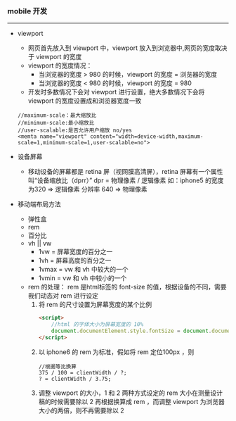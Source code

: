 ### mobile 开发
---
- viewport
    - 网页首先放入到 viewport 中，viewport 放入到浏览器中,网页的宽度取决于 viewport 的宽度
    - viewport 的宽度情况：
        - 当浏览器的宽度 > 980 的时候，viewport 的宽度 = 浏览器的宽度
        - 当浏览器的宽度 < 980 的时候，viewport 的宽度 = 980
    - 开发时多数情况下会对 viewport 进行设置，绝大多数情况下会将 viewport 的宽度设置成和浏览器宽度一致
    ```
    //maximum-scale：最大缩放比
    //minimum-scale:最小缩放比
    //user-scalable:是否允许用户缩放 no/yes
    <memta name="viewport" content="width=device-width,maximum-scale=1,minimum-scale=1,user-scalable=no">
    ```

- 设备屏幕
    -  移动设备的屏幕都是 retina 屏（视网膜高清屏），retina 屏幕有一个属性叫“设备缩放比（dprr）”
    dpr = 物理像素 / 逻辑像素
    如：iphone5 的宽度为320 => 逻辑像素
        分辨率 640 => 物理像素
- 移动端布局方法
    - 弹性盒
    - rem
    - 百分比
    - vh || vw
        - 1vw = 屏幕宽度的百分之一
        - 1vh = 屏幕高度的百分之一
        - 1vmax = vw 和 vh 中较大的一个 
        - 1vmin = vw 和 vh 中较小的一个
    - rem 的处理：
        rem 是html标签的 font-size 的值，根据设备的不同，需要我们动态对 rem 进行设定
        1. 将 rem 的尺寸设置为屏幕宽度的某个比例
            ```html
            <script>
                //html 的字体大小为屏幕宽度的 10%
                document.documentElement.style.fontSize = document.documentElement.clientWidth / 10 + 'px'
            </script>
            ```
        2. 以 iphone6 的 rem 为标准，假如将 rem 定位100px ，则
            ```
            //根据等比换算
            375 / 100 = clientWidth / ?;
            ? = clientWidth / 3.75;
            ```
        3. 调整 viewport 的大小，1 和 2 两种方式设定的 rem 大小在测量设计稿的时候需要除以 2 再根据换算成 rem ，而调整 viewport 为浏览器大小的两倍，则不再需要除以 2 
